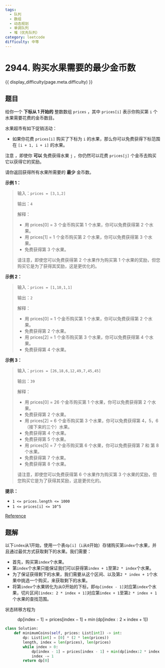 ```yaml
---
tags:
  - 队列
  - 数组
  - 动态规划
  - 单调队列
  - 堆（优先队列）
category: leetcode
difficulty: 中等
---
```


# 2944. 购买水果需要的最少金币数

{{ display_difficulty(page.meta.difficulty) }}

## 题目

给你一个 **下标从 1 开始的** 整数数组 `prices` ，其中 `prices[i]` 表示你购买第 `i` 个水果需要花费的金币数目。

水果超市有如下促销活动：

* 如果你花费 `prices[i]` 购买了下标为 `i` 的水果，那么你可以免费获得下标范围在 `[i + 1, i + i]` 的水果。

注意 ，即使你 **可以** 免费获得水果 `j` ，你仍然可以花费 `prices[j]` 个金币去购买它以获得它的奖励。

请你返回获得所有水果所需要的 **最少** 金币数。

**示例 1：**

> 输入：`prices = [3,1,2]`
>
> 输出：`4`
>
> 解释：
>
> * 用 prices[0] = 3 个金币购买第 1 个水果，你可以免费获得第 2 个水果。
> * 用 prices[1] = 1 个金币购买第 2 个水果，你可以免费获得第 3 个水果。
> * 免费获得第 3 个水果。
>
> 请注意，即使您可以免费获得第 2 个水果作为购买第 1 个水果的奖励，但您购买它是为了获得其奖励，这是更优化的。

**示例 2：**

> 输入：`prices = [1,10,1,1]`
>
> 输出：`2`
>
> 解释：
>
> * 用 prices[0] = 1 个金币购买第 1 个水果，你可以免费获得第 2 个水果。
> * 免费获得第 2 个水果。
> * 用 prices[2] = 1 个金币购买第 3 个水果，你可以免费获得第 4 个水果。
> * 免费获得第 4 个水果。

**示例 3：**

> 输入：`prices = [26,18,6,12,49,7,45,45]`
>
> 输出：`39`
>
> 解释：
>
> * 用 prices[0] = 26 个金币购买第 1 个水果，你可以免费获得第 2 个水果。
> * 免费获得第 2 个水果。
> * 用 prices[2] = 6 个金币购买第 3 个水果，你可以免费获得第 4，5，6（接下来的三个）水果。
> * 免费获得第 4 个水果。
> * 免费获得第 5 个水果。
> * 用 prices[5] = 7 个金币购买第 6 个水果，你可以免费获得第 7 和 第 8 个水果。
> * 免费获得第 7 个水果。
> * 免费获得第 8 个水果。
>
> 请注意，即使您可以免费获得第 6 个水果作为购买第 3 个水果的奖励，但您购买它是为了获得其奖励，这是更优化的。

**提示：**

* `1 <= prices.length <= 1000`
* `1 <= prices[i] <= 10^5`

[Reference](https://leetcode.cn/problems/minimum-number-of-coins-for-fruits)

## 题解

以下`index`从1开始，使用一个表`dp[i]`（`i`从`0`开始）存储购买第`index`个水果，并且通过最优方式获取剩下的水果。我们需要：

* 首先，购买第`index`个水果。
* 第`index`个水果只能保证我们可以获得第`index + 1`至第`2 * index`个水果。
* 为了保证获得剩下的水果，我们需要从这个区间、以及第`2 * index + 1`个水果中挑选一个购买，来获取剩下的水果。
* 将第`index`个水果转化为从0开始的下标，即`dp[index - 1]`对应第`index`个水果，切片区间`[index: 2 * index + 1]`对应第`index + 1`至第`2 * index + 1`个水果的查找范围。

状态转移方程为

$$
\text{dp}[\text{index} - 1] = \text{prices}[\text{index} - 1] + \min(\text{dp}[\text{index}:2\times\text{index} + 1])
$$

```python
class Solution:
    def minimumCoins(self, prices: List[int]) -> int:
        dp: List[int] = [0] * (2 * len(prices))
        length, index = len(prices), len(prices)
        while index > 0:
            dp[index - 1] = prices[index - 1] + min(dp[index:2 * index + 1])
            index -= 1
        return dp[0]
```
